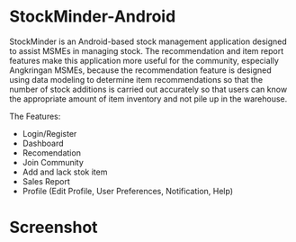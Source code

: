 <h1>StockMinder-Android</h1>
StockMinder is an Android-based stock management application designed to assist MSMEs in managing stock. The recommendation and item report features make this application more useful for the community, especially Angkringan MSMEs, because the recommendation feature is designed using data modeling to determine item recommendations so that the number of stock additions is carried out accurately so that users can know the appropriate amount of item inventory and not pile up in the warehouse.

The Features:
- Login/Register
- Dashboard
- Recomendation
- Join Community 
- Add and lack stok item 
- Sales Report  
- Profile (Edit Profile, User Preferences, Notification, Help)

<h1>Screenshot</h1>

